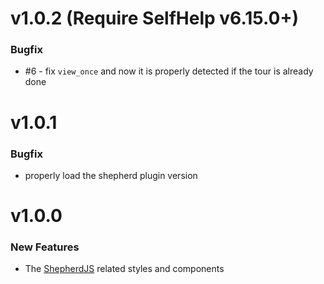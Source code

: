 # v1.0.2 (Require SelfHelp v6.15.0+)
### Bugfix
 - #6 - fix `view_once` and now it is properly detected if the tour is already done

# v1.0.1
### Bugfix
 - properly load the shepherd plugin version

# v1.0.0

### New Features

 - The [ShepherdJS](https://shepherdjs.dev) related styles and components
